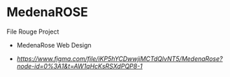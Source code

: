 # MedenaROSE
File Rouge Project
 
- MedenaRose Web Design
* *https://www.figma.com/file/iKP5hYCDwwjiMCTdQlvNT5/MedenaRose?node-id=0%3A1&t=AW1qHcKsRSXdPQP8-1*
